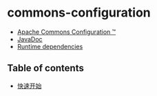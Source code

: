 # commons-configuration


- [Apache Commons Configuration ™](http://commons.apache.org/proper/commons-configuration/)
- [JavaDoc](https://commons.apache.org/proper/commons-configuration/apidocs/index.html)
- [Runtime dependencies](https://commons.apache.org/proper/commons-configuration/dependencies.html)


## Table of contents

* [快速开始](quick_start_guide.md)
